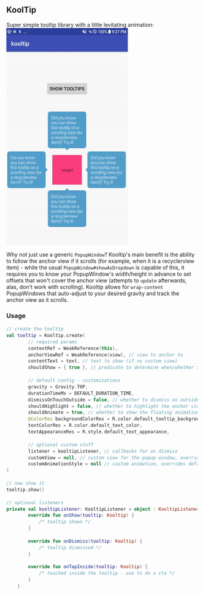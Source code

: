 KoolTip
--------

Super simple tooltip library with a little levitating animation:
<br />
![demo gif](screenshots/basic.gif "Demo")


Why not just use a generic `PopupWindow`? Kooltip's main benefit is the ability to follow the anchor view if it scrolls (for example, when 
it is a recyclerview item) - while the usual `PopupWindow#showAsDropdown` is capable of this, it requires you to know your PopupWindow's 
width/height in advance to set offsets that won't cover the anchor view (attempts to `update` afterwards, alas, don't work with 
scrolling). Kooltip allows for `wrap-content` PopupWindows that auto-adjust to your desired gravity and track the anchor view as it scrolls.
 
### Usage

```kotlin
// create the tooltip
val tooltip = Kooltip.create(
		// required params
		contextRef = WeakReference(this),
		anchorViewRef = WeakReference(view), // view to anchor to
		contentText = text, // text to show (if no custom view)
		shouldShow = { true }, // predicate to determine when/whether to show
		
		// default config - customizations
		gravity = Gravity.TOP,
		durationTimeMs = DEFAULT_DURATION_TIME,
		dismissOnTouchOutside = false, // whether to dismiss on outside touch
		shouldHighlight = false, // whether to highlight the anchor view (TODO) 
		shouldAnimate = true, // whether to show the floating animation
		@ColorRes backgroundColorRes = R.color.default_tooltip_background,
		textColorRes = R.color.default_text_color,
		textAppearanceRes = R.style.default_text_appearance,
		
		// optional custom stuff
		listener = kooltipListener, // callbacks for on dismiss
		customView = null, // custom view for the popup window, overrides text view
		customAnimationStyle = null // custom animation, overrides default
)

// now show it
tooltip.show()

// optional listeners
private val kooltipListener: KooltipListener = object : KooltipListener {
        override fun onShow(tooltip: Kooltip) {
            /* tooltip shown */ 
        }

        override fun onDismiss(tooltip: Kooltip) { 
        	/* tooltip dismissed */ 
        }

        override fun onTapInside(tooltip: Kooltip) {
        	/* touched inside the tooltip - use to do a cta */
        }
    }
```